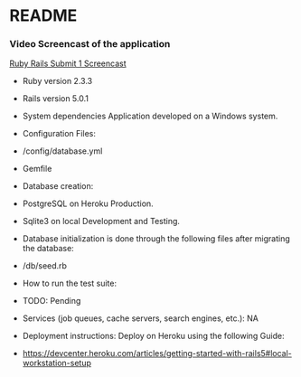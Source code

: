 # README

### Video Screencast of the application

[Ruby Rails Submit 1 Screencast](https://youtu.be/R8wiwcZe0dQ "Heroku Rails Deploy Submit 1")


* Ruby version 2.3.3
* Rails version 5.0.1

* System dependencies Application developed on a Windows system.

* Configuration Files:
*   /config/database.yml
*   Gemfile

* Database creation: 
*   PostgreSQL on Heroku Production.
*   Sqlite3 on local Development and Testing.

* Database initialization is done through the following files after migrating the database:
*   /db/seed.rb

* How to run the test suite:
*   TODO: Pending

* Services (job queues, cache servers, search engines, etc.): NA

* Deployment instructions: Deploy on Heroku using the following Guide:
*   https://devcenter.heroku.com/articles/getting-started-with-rails5#local-workstation-setup
